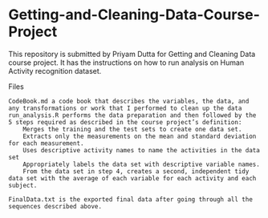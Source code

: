 # Getting-and-Cleaning-Data-Course-Project

This repository is submitted by Priyam Dutta for Getting and Cleaning Data course project. It has the instructions on how to run analysis on Human Activity recognition dataset.

Files

    CodeBook.md a code book that describes the variables, the data, and any transformations or work that I performed to clean up the data
    run_analysis.R performs the data preparation and then followed by the 5 steps required as described in the course project’s definition:
        Merges the training and the test sets to create one data set.
        Extracts only the measurements on the mean and standard deviation for each measurement.
        Uses descriptive activity names to name the activities in the data set
        Appropriately labels the data set with descriptive variable names.
        From the data set in step 4, creates a second, independent tidy data set with the average of each variable for each activity and each subject.

    FinalData.txt is the exported final data after going through all the sequences described above.

